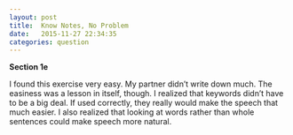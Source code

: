 ```yaml
---
layout: post
title:  Know Notes, No Problem
date:   2015-11-27 22:34:35
categories: question
---
```

**Section 1e**

I found this exercise very easy. My partner didn’t write down much. The easiness was a lesson in itself, though. I realized that keywords didn’t have to be a big deal. If used correctly, they really would make the speech that much easier. I also realized that looking at words rather than whole sentences could make speech more natural.
